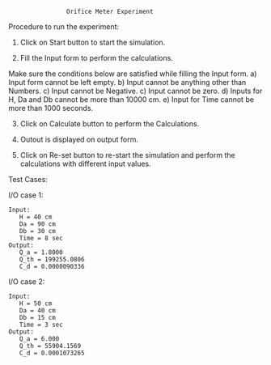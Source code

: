 					Orifice Meter Experiment

Procedure to run the experiment:

1. Click on Start button to start the simulation.

2. Fill the Input form to perform the calculations.

Make sure the conditions below are satisfied while filling the Input form.
	a) Input form cannot be left empty.
	b) Input cannot be anything other than Numbers.
	c) Input cannot be Negative.
	c) Input cannot be zero. 
	d) Inputs for H, Da and Db cannot be more than 10000 cm.
	e) Input for Time cannot be more than 1000 seconds.

3. Click on Calculate button to perform the Calculations.

4. Outout is displayed on output form.

5. Click on Re-set button to re-start the simulation and perform the calculations with different input values.


Test Cases:

I/O case 1:

	Input:
	   H = 40 cm
	   Da = 90 cm
	   Db = 30 cm
	   Time = 8 sec
	Output:
	   Q_a = 1.8000	
	   Q_th = 199255.0806 
	   C_d = 0.0000090336

I/O case 2:

	Input:
	   H = 50 cm
	   Da = 40 cm
	   Db = 15 cm
	   Time = 3 sec
	Output:
	   Q_a = 6.000
	   Q_th = 55904.1569
	   C_d = 0.0001073265
	   
